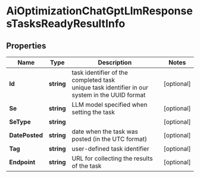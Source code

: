 # AiOptimizationChatGptLlmResponsesTasksReadyResultInfo


## Properties

| Name | Type | Description | Notes |
|------------ | ------------- | ------------- | -------------|
**Id** | **string** | task identifier of the completed task<br>unique task identifier in our system in the UUID format |[optional]|
**Se** | **string** | LLM model specified when setting the task |[optional]|
**SeType** | **string** |  |[optional]|
**DatePosted** | **string** | date when the task was posted (in the UTC format) |[optional]|
**Tag** | **string** | user-defined task identifier |[optional]|
**Endpoint** | **string** | URL for collecting the results of the task |[optional]|